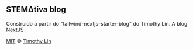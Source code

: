 ## STEMΔtiva blog

Construído a partir do "tailwind-nextjs-starter-blog" do Timothy Lin. A blog NextJS

[MIT](https://github.com/timlrx/tailwind-nextjs-starter-blog/blob/master/LICENSE) © [Timothy Lin](https://www.timrlx.com)
